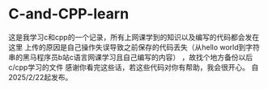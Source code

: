 # C-and-CPP-learn
这是我学习c和cpp的一个记录，所有上网课学到的知识以及编写的代码都会发在这里
上传的原因是自己操作失误导致之前保存的代码丢失（从hello world到字符串的黑马程序员b站c语言网课学习且自己编写的内容） ，故找个地方备份以后c/cpp学习的文件
感谢你看完这些话，若这些代码对你有帮助，我会很开心。
自2025/2/22起发布。
